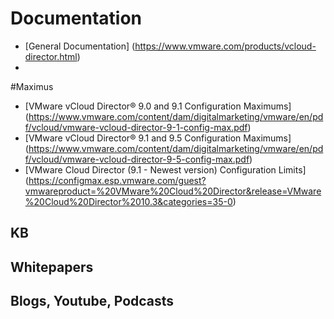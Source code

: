 # Documentation

* [General Documentation] (https://www.vmware.com/products/vcloud-director.html)
* 


#Maximus

* [VMware vCloud Director® 9.0 and 9.1 Configuration Maximums] (https://www.vmware.com/content/dam/digitalmarketing/vmware/en/pdf/vcloud/vmware-vcloud-director-9-1-config-max.pdf)
* [VMware vCloud Director® 9.1 and 9.5 Configuration Maximums] (https://www.vmware.com/content/dam/digitalmarketing/vmware/en/pdf/vcloud/vmware-vcloud-director-9-5-config-max.pdf)
* [VMware Cloud Director (9.1 - Newest version) Configuration Limits] (https://configmax.esp.vmware.com/guest?vmwareproduct=%20VMware%20Cloud%20Director&release=VMware%20Cloud%20Director%2010.3&categories=35-0)

## KB

## Whitepapers

## Blogs, Youtube, Podcasts